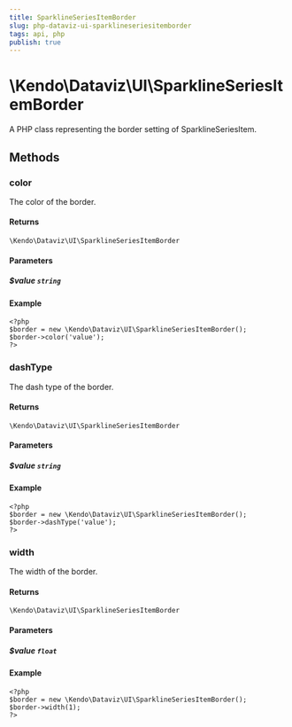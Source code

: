 ```yaml
---
title: SparklineSeriesItemBorder
slug: php-dataviz-ui-sparklineseriesitemborder
tags: api, php
publish: true
---
```


# \Kendo\Dataviz\UI\SparklineSeriesItemBorder

A PHP class representing the border setting of SparklineSeriesItem.


## Methods

### color
The color of the border.

#### Returns
`\Kendo\Dataviz\UI\SparklineSeriesItemBorder`

#### Parameters

##### $value `string`



#### Example 
    <?php
    $border = new \Kendo\Dataviz\UI\SparklineSeriesItemBorder();
    $border->color('value');
    ?>

### dashType
The dash type of the border.

#### Returns
`\Kendo\Dataviz\UI\SparklineSeriesItemBorder`

#### Parameters

##### $value `string`



#### Example 
    <?php
    $border = new \Kendo\Dataviz\UI\SparklineSeriesItemBorder();
    $border->dashType('value');
    ?>

### width
The width of the border.

#### Returns
`\Kendo\Dataviz\UI\SparklineSeriesItemBorder`

#### Parameters

##### $value `float`



#### Example 
    <?php
    $border = new \Kendo\Dataviz\UI\SparklineSeriesItemBorder();
    $border->width(1);
    ?>

